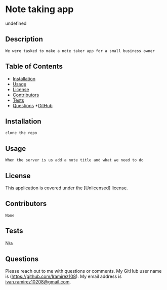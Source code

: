 # Note taking app
undefined
  
## Description
    We were tasked to make a note taker app for a small business owner

## Table of Contents
* [Installation](#installation)
* [Usage](#usage)
* [License](#license)
* [Contributors](#contributors)
* [Tests](#tests)
* [Questions](#Questions)
*[GitHub](#GitHub)

## Installation
    clone the repo

## Usage
    When the server is us add a note title and what we need to do

## License
   This application is covered under the [Unlicensed] license. 

## Contributors
    None

## Tests
   N/a

## Questions
Please reach out to me with questions or comments. My GitHub user name is (https://github.com/Iramirez108). My email address is ivan.ramirez10208@gmail.com.

